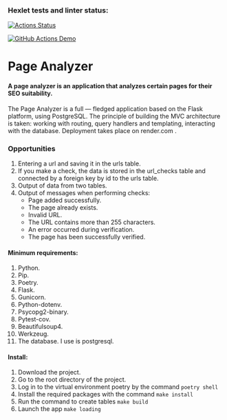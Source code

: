 ### Hexlet tests and linter status:
[![Actions Status](https://github.com/Dimon0476/python-project-83/actions/workflows/hexlet-check.yml/badge.svg)](https://github.com/Dimon0476/python-project-83/actions)

[![GitHub Actions Demo](https://github.com/Dimon0476/python-project-83/actions/workflows/github-actions-demo.yml/badge.svg)](https://github.com/Dimon0476/python-project-83/actions/workflows/github-actions-demo.yml)

#  Page Analyzer

#### A page analyzer is an application that analyzes certain pages for their SEO suitability.  
The Page Analyzer is a full — fledged application based on the Flask platform, using PostgreSQL. The principle of building the MVC architecture is taken: working with routing, query handlers and templating, interacting with the database. Deployment takes place on render.com .  

### Opportunities
1. Entering a url and saving it in the urls table.
2. If you make a check, the data is stored in the url_checks table and connected by a foreign key by id to the urls table.
3. Output of data from two tables.
4. Output of messages when performing checks:
   * Page added successfully.
   * The page already exists.
   * Invalid URL.
   * The URL contains more than 255 characters.
   * An error occurred during verification.
   * The page has been successfully verified.

#### Minimum requirements:  
1. Python.
2. Pip.
3. Poetry.
4. Flask.
5. Gunicorn.
6. Python-dotenv.
7. Psycopg2-binary.
8. Pytest-cov.
9. Beautifulsoup4.
10. Werkzeug.
11. The database. I use is postgresql.

#### Install:
1. Download the project.
2. Go to the root directory of the project.
3. Log in to the virtual environment poetry by the command ```poetry shell```
4. Install the required packages with the command ```make install```
5. Run the command to create tables ```make build```
6. Launch the app ```make loading```